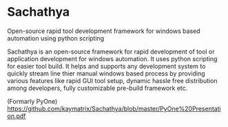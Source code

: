 # Sachathya
Open-source rapid tool development framework for windows based automation using python scripting

Sachathya is an open-source framework for rapid development of tool or application development for windows automation.
It uses python scripting for easier tool build. It helps and supports any development system to quickly stream line thier manual windows based process 
by providing various features like rapid GUI tool setup, dynamic hassle free distribution among developers, fully customizable pre-build framework etc.
                                                                           
(Formarly PyOne)
https://github.com/kaymatrix/Sachathya/blob/master/PyOne%20Presentation.pdf

